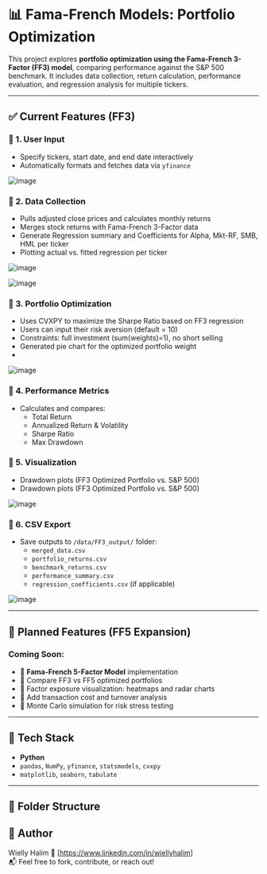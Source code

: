 # 📊 Fama-French Models: Portfolio Optimization

This project explores **portfolio optimization using the Fama-French 3-Factor (FF3) model**, comparing performance against the S&P 500 benchmark. It includes data collection, return calculation, performance evaluation, and regression analysis for multiple tickers.

---

## ✅ Current Features (FF3)

### 🔹 1. User Input
- Specify tickers, start date, and end date interactively
- Automatically formats and fetches data via `yfinance`

![image](https://github.com/user-attachments/assets/de003612-9e8f-40c0-9698-39b9d788f82d)

### 🔹 2. Data Collection
- Pulls adjusted close prices and calculates monthly returns
- Merges stock returns with Fama-French 3-Factor data
- Generate Regression summary and Coefficients for Alpha, Mkt-RF, SMB, HML per ticker
- Plotting actual vs. fitted regression per ticker

![image](https://github.com/user-attachments/assets/a0129c0c-22ea-4148-b131-1f9f3403dd61)

![image](https://github.com/user-attachments/assets/cc24fe00-d30c-4b6b-93d0-ff39653e6fff)

### 🔹 3. Portfolio Optimization
- Uses CVXPY to maximize the Sharpe Ratio based on FF3 regression
- Users can input their risk aversion (default = 10)
- Constraints: full investment (sum(weights)=1), no short selling
- Generated pie chart for the optimized portfolio weight
- 
![image](https://github.com/user-attachments/assets/1ad6c9dc-c987-4e61-80aa-fc3a1f7235e3)

    
### 🔹 4. Performance Metrics
- Calculates and compares:
  - Total Return
  - Annualized Return & Volatility
  - Sharpe Ratio
  - Max Drawdown

### 🔹 5. Visualization
- Drawdown plots (FF3 Optimized Portfolio vs. S&P 500)
- Drawdown plots (FF3 Optimized Portfolio vs. S&P 500)

![image](https://github.com/user-attachments/assets/944b18ec-b854-42d8-bf5e-ed4549c917a3)

### 🔹 6. CSV Export
- Save outputs to `/data/FF3_output/` folder:
  - `merged_data.csv`
  - `portfolio_returns.csv`
  - `benchmark_returns.csv`
  - `performance_summary.csv`
  - `regression_coefficients.csv` (if applicable)

![image](https://github.com/user-attachments/assets/2d9d9ee5-4fee-4468-8d8d-4b64340d4564)

---

## 🚀 Planned Features (FF5 Expansion)

### Coming Soon:
- 🔸 **Fama-French 5-Factor Model** implementation
- 🔸 Compare FF3 vs FF5 optimized portfolios
- 🔸 Factor exposure visualization: heatmaps and radar charts
- 🔸 Add transaction cost and turnover analysis
- 🔸 Monte Carlo simulation for risk stress testing

---

## 🧠 Tech Stack

- **Python**
- `pandas`, `NumPy`, `yfinance`, `statsmodels`, `cvxpy`
- `matplotlib`, `seaborn`, `tabulate`

---

## 📁 Folder Structure


## 👤 Author
Wielly Halim 
🔗 [https://www.linkedin.com/in/wiellyhalim]  
📬 Feel free to fork, contribute, or reach out!
